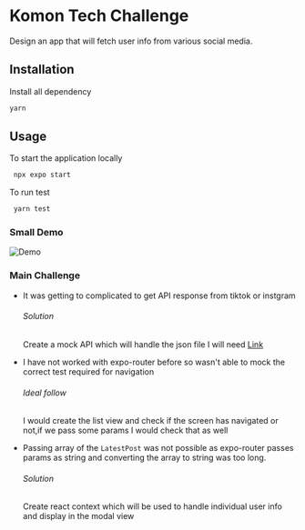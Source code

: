 # Komon Tech Challenge

Design an app that will fetch user info from various social media.


## Installation

Install all dependency 

```bash
yarn
```

## Usage
To start the application locally 

```bash
 npx expo start
```

To run test

```bash
 yarn test
```

### Small Demo


![Demo](https://github.com/rjsajnani/komon-tech-challenge/assets/17737055/a8fac703-9695-4583-9be9-7d43fb8c3e8c)


### Main Challenge

- It was getting to complicated to get API response from tiktok or instgram 

  ###### Solution
   Create a mock API which will handle the json file I will need [Link](https://www.npoint.io/docs/370fc4db2db84ad88075)

- I have not worked with expo-router before so wasn't able to mock the correct test required for navigation
  ###### Ideal follow
   I would create the list view and check if the screen has navigated or not,if we pass some params I would check that as well

- Passing array of the `LatestPost` was not possible as expo-router passes params as string and converting the array to string was too long.
  ###### Solution
   Create react context which will be used to handle individual user info and display in the modal view 
